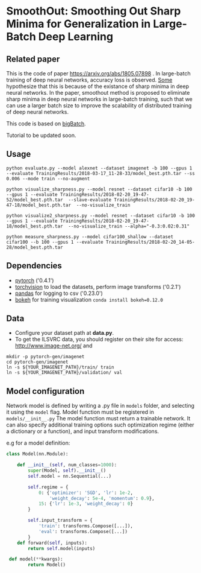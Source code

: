 # SmoothOut: Smoothing Out Sharp Minima for Generalization in Large-Batch Deep Learning

## Related paper
This is the code of paper  https://arxiv.org/abs/1805.07898 . In large-batch training of deep neural networks, accuracy loss is observed. [Some](https://arxiv.org/abs/1609.04836) hypothesize that this is because of the existance of sharp minima in deep neural networks. 
In the paper, smoothout method is proposed to eliminate sharp minima in deep neural networks in large-batch training, such that we can use a larger batch size to improve the scalability of distributed training of deep neural networks.

This code is based on [bigBatch](https://github.com/eladhoffer/bigBatch).

Tutorial to be updated soon.

## Usage

```
python evaluate.py --model alexnet --dataset imagenet -b 100 --gpus 1 --evaluate TrainingResults/2018-03-17_11-28-33/model_best.pth.tar --ss 0.006 --mode train --no-augment
```

```
python visualize_sharpness.py --model resnet --dataset cifar10 -b 100 --gpus 1 --evaluate TrainingResults/2018-02-20_19-47-52/model_best.pth.tar  --slave-evaluate TrainingResults/2018-02-20_19-47-18/model_best.pth.tar  --no-visualize_train
```

```
python visualize2_sharpness.py --model resnet --dataset cifar10 -b 100 --gpus 1 --evaluate TrainingResults/2018-02-20_19-47-18/model_best.pth.tar  --no-visualize_train --alpha="-0.3:0.02:0.31"
```

```
python measure_sharpness.py --model cifar100_shallow --dataset cifar100 --b 100 --gpus 1 --evaluate TrainingResults/2018-02-20_14-05-28/model_best.pth.tar
```

## Dependencies

- [pytorch](<http://www.pytorch.org>) ('0.4.1')
- [torchvision](<https://github.com/pytorch/vision>) to load the datasets, perform image transforms ('0.2.1')
- [pandas](<http://pandas.pydata.org/>) for logging to csv ('0.23.0')
- [bokeh](<http://bokeh.pydata.org>) for training visualization `conda install bokeh=0.12.0`


## Data
- Configure your dataset path at **data.py**.
- To get the ILSVRC data, you should register on their site for access: <http://www.image-net.org/> and
```
mkdir -p pytorch-gen/imagenet
cd pytorch-gen/imagenet
ln -s ${YOUR_IMAGENET_PATH}/train/ train
ln -s ${YOUR_IMAGENET_PATH}/validation/ val
```


## Model configuration

Network model is defined by writing a <modelname>.py file in <code>models</code> folder, and selecting it using the <code>model</code> flag. Model function must be registered in <code>models/\_\_init\_\_.py</code>
The model function must return a trainable network. It can also specify additional training options such optimization regime (either a dictionary or a function), and input transform modifications.

e.g for a model definition:

```python
class Model(nn.Module):

    def __init__(self, num_classes=1000):
        super(Model, self).__init__()
        self.model = nn.Sequential(...)

        self.regime = {
            0: {'optimizer': 'SGD', 'lr': 1e-2,
                'weight_decay': 5e-4, 'momentum': 0.9},
            15: {'lr': 1e-3, 'weight_decay': 0}
        }

        self.input_transform = {
            'train': transforms.Compose([...]),
            'eval': transforms.Compose([...])
        }
    def forward(self, inputs):
        return self.model(inputs)

 def model(**kwargs):
        return Model()
```
